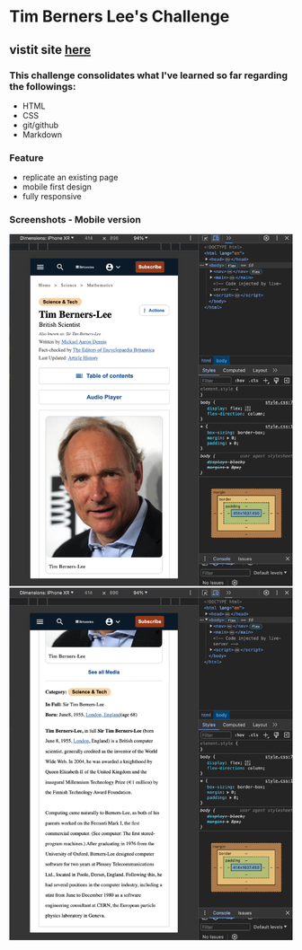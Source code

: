 
# Tim Berners Lee's Challenge
## vistit site [here](https://brieucdegoussencourt.github.io/tim-berners-lee/)
### This challenge consolidates what I've learned so far regarding the followings:

- HTML
- CSS
- git/github
- Markdown

### Feature
 - replicate an existing page
 - mobile first design
 - fully responsive




### Screenshots - Mobile version

<img src="./Screenshot 2024-05-28 at 16.16.54.png" alt="Getting there"/>
<img src="./Screenshot 2024-05-28 at 16.17.08.png" alt="Getting there"/>



